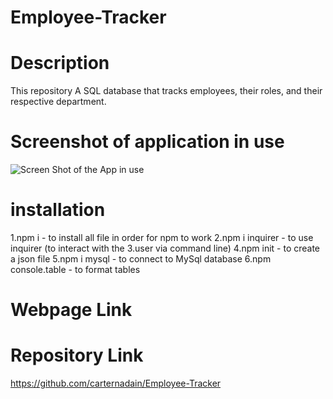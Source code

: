 # Employee-Tracker


# Description 
This repository A SQL database that tracks employees, their roles, and their respective department.




# Screenshot of application in use
![Screen Shot of the App in use](/assets/images/front-page.png)


# installation
1.npm i - to install all file in order for npm to work
2.npm i inquirer - to use inquirer (to interact with the 3.user via command line)
4.npm init - to create a json file
5.npm i mysql - to connect to MySql database
6.npm console.table - to format tables



# Webpage Link 



# Repository Link
https://github.com/carternadain/Employee-Tracker